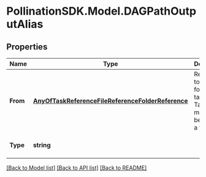 
# PollinationSDK.Model.DAGPathOutputAlias

## Properties

Name | Type | Description | Notes
------------ | ------------- | ------------- | -------------
**From** | [**AnyOfTaskReferenceFileReferenceFolderReference**](AnyOfTaskReferenceFileReferenceFolderReference.md) | Reference to a file, folder or a task output. Task output must either be a file or a folder. | 
**Type** | **string** |  | [optional] [readonly] [default to "DAGPathOutputAlias"]

[[Back to Model list]](../README.md#documentation-for-models)
[[Back to API list]](../README.md#documentation-for-api-endpoints)
[[Back to README]](../README.md)

